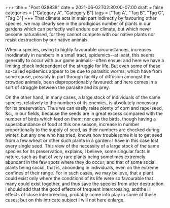 +++
title = "Post 038838"
date = 2021-06-02T02:30:00-07:00
draft = false
categories = ["Category A", "Category B"]
tags = ["Tag A", "Tag B", "Tag C", "Tag D"]
+++
That climate acts in main part indirectly by favouring other species, we may clearly see in the prodigious number of plants in our gardens which can perfectly well endure our climate, but which never become naturalised, for they cannot compete with our native plants nor resist destruction by our native animals.

When a species, owing to highly favourable circumstances, increases inordinately in numbers in a small tract, epidemics--at least, this seems generally to occur with our game animals--often ensue: and here we have a limiting check independent of the struggle for life. But even some of these so-called epidemics appear to be due to parasitic worms, which have from some cause, possibly in part through facility of diffusion amongst the crowded animals, been disproportionably favoured: and here comes in a sort of struggle between the parasite and its prey.

On the other hand, in many cases, a large stock of individuals of the same species, relatively to the numbers of its enemies, is absolutely necessary for its preservation. Thus we can easily raise plenty of corn and rape-seed, &c., in our fields, because the seeds are in great excess compared with the number of birds which feed on them; nor can the birds, though having a superabundance of food at this one season, increase in number proportionally to the supply of seed, as their numbers are checked during winter: but any one who has tried, knows how troublesome it is to get seed from a few wheat or other such plants in a garden: I have in this case lost every single seed. This view of the necessity of a large stock of the same species for its preservation, explains, I believe, some singular facts in nature, such as that of very rare plants being sometimes extremely abundant in the few spots where they do occur; and that of some social plants being social, that is, abounding in individuals, even on the extreme confines of their range. For in such cases, we may believe, that a plant could exist only where the conditions of its life were so favourable that many could exist together, and thus save the species from utter destruction. I should add that the good effects of frequent intercrossing, andthe ill effects of close interbreeding, probably come into play in some of these cases; but on this intricate subject I will not here enlarge.
